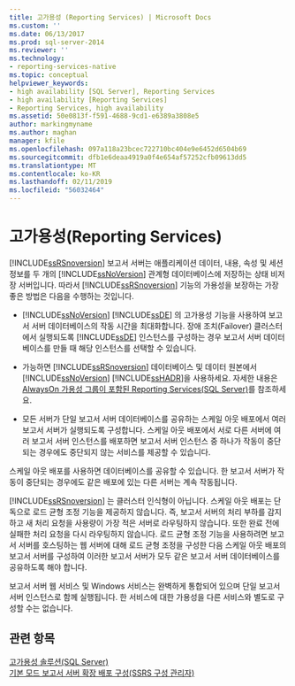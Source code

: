 ```yaml
---
title: 고가용성 (Reporting Services) | Microsoft Docs
ms.custom: ''
ms.date: 06/13/2017
ms.prod: sql-server-2014
ms.reviewer: ''
ms.technology:
- reporting-services-native
ms.topic: conceptual
helpviewer_keywords:
- high availability [SQL Server], Reporting Services
- high availability [Reporting Services]
- Reporting Services, high availability
ms.assetid: 50e0813f-f591-4688-9cd1-e6389a3808e5
author: markingmyname
ms.author: maghan
manager: kfile
ms.openlocfilehash: 097a118a23bcec722710bc404e9e6452d6504b69
ms.sourcegitcommit: dfb1e6deaa4919a0f4e654af57252cfb09613dd5
ms.translationtype: MT
ms.contentlocale: ko-KR
ms.lasthandoff: 02/11/2019
ms.locfileid: "56032464"
---
```

# <a name="high-availability-reporting-services"></a>고가용성(Reporting Services)
  [!INCLUDE[ssRSnoversion](../includes/ssrsnoversion-md.md)] 보고서 서버는 애플리케이션 데이터, 내용, 속성 및 세션 정보를 두 개의 [!INCLUDE[ssNoVersion](../includes/ssnoversion-md.md)] 관계형 데이터베이스에 저장하는 상태 비저장 서버입니다. 따라서 [!INCLUDE[ssRSnoversion](../includes/ssrsnoversion-md.md)] 기능의 가용성을 보장하는 가장 좋은 방법은 다음을 수행하는 것입니다.  
  
-    [!INCLUDE[ssNoVersion](../includes/ssnoversion-md.md)] [!INCLUDE[ssDE](../includes/ssde-md.md)] 의 고가용성 기능을 사용하여 보고서 서버 데이터베이스의 작동 시간을 최대화합니다. 장애 조치(Failover) 클러스터에서 실행되도록 [!INCLUDE[ssDE](../includes/ssde-md.md)] 인스턴스를 구성하는 경우 보고서 서버 데이터베이스를 만들 때 해당 인스턴스를 선택할 수 있습니다.  
  
-   가능하면 [!INCLUDE[ssRSnoversion](../includes/ssrsnoversion-md.md)] 데이터베이스 및 데이터 원본에서 [!INCLUDE[ssNoVersion](../includes/ssnoversion-md.md)] [!INCLUDE[ssHADR](../includes/sshadr-md.md)]을 사용하세요. 자세한 내용은 [AlwaysOn 가용성 그룹이 포함된 Reporting Services&#40;SQL Server&#41;](../database-engine/availability-groups/windows/reporting-services-with-always-on-availability-groups-sql-server.md)를 참조하세요.  
  
-   모든 서버가 단일 보고서 서버 데이터베이스를 공유하는 스케일 아웃 배포에서 여러 보고서 서버가 실행되도록 구성합니다. 스케일 아웃 배포에서 서로 다른 서버에 여러 보고서 서버 인스턴스를 배포하면 보고서 서버 인스턴스 중 하나가 작동이 중단되는 경우에도 중단되지 않는 서비스를 제공할 수 있습니다.  
  
 스케일 아웃 배포를 사용하면 데이터베이스를 공유할 수 있습니다. 한 보고서 서버가 작동이 중단되는 경우에도 같은 배포에 있는 다른 서버는 계속 작동됩니다.  
  
 [!INCLUDE[ssRSnoversion](../includes/ssrsnoversion-md.md)] 는 클러스터 인식형이 아닙니다. 스케일 아웃 배포는 단독으로 로드 균형 조정 기능을 제공하지 않습니다. 즉, 보고서 서버의 처리 부하를 감지하고 새 처리 요청을 사용량이 가장 적은 서버로 라우팅하지 않습니다. 또한 완료 전에 실패한 처리 요청을 다시 라우팅하지 않습니다. 로드 균형 조정 기능을 사용하려면 보고서 서버를 호스팅하는 웹 서버에 대해 로드 균형 조정을 구성한 다음 스케일 아웃 배포의 보고서 서버를 구성하여 이러한 보고서 서버가 모두 같은 보고서 서버 데이터베이스를 공유하도록 해야 합니다.  
  
 보고서 서버 웹 서비스 및 Windows 서비스는 완벽하게 통합되어 있으며 단일 보고서 서버 인스턴스로 함께 실행됩니다. 한 서비스에 대한 가용성을 다른 서비스와 별도로 구성할 수는 없습니다.  
  
## <a name="see-also"></a>관련 항목  
 [고가용성 솔루션&#40;SQL Server&#41;](../sql-server/failover-clusters/high-availability-solutions-sql-server.md)   
 [기본 모드 보고서 서버 확장 배포 구성&#40;SSRS 구성 관리자&#41;](install-windows/configure-a-native-mode-report-server-scale-out-deployment.md)  
  
  
